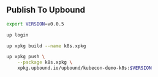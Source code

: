 ## Publish To Upbound

```bash
export VERSION=v0.0.5

up login

up xpkg build --name k8s.xpkg

up xpkg push \
    --package k8s.xpkg \
    xpkg.upbound.io/upbound/kubecon-demo-k8s:$VERSION
```